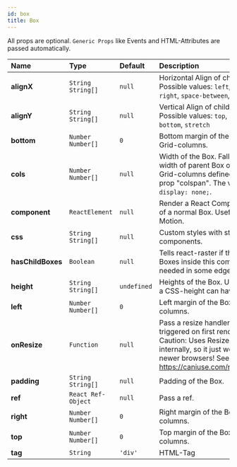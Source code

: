 ```yaml
---
id: box
title: Box
---
```


All props are optional. `Generic Props` like Events and HTML-Attributes are passed automatically.

| **Name**          | **Type**                   | **Default** | **Description**                                                                                                                                                                    |
| :---------------- | :------------------------- | :---------- | :--------------------------------------------------------------------------------------------------------------------------------------------------------------------------------- |
| **alignX**        | `String String[]` | `null`      | Horizontal Align of child elements. Possible values: `left`, `center`, `right`, `space-between`, `space-around`                                                                    |
| **alignY**        | `String String[]` | `null`      | Vertical Align of child elements. Possible values: `top`, `center`, `bottom`, `stretch`                                                                                            |
| **bottom**        | `Number Number[]` | `0`         | Bottom margin of the Box. Unit: Grid-columns.                                                                                                                                      |
| **cols**          | `Number Number[]` | `null`      | Width of the Box. Falls back to width of parent Box or Grid. Unit: Grid-columns defined with the prop "colspan". The value `0` sets `display: none;`.                              |
| **component**     | `ReactElement`               | `null`      | Render a React Component instead of a normal Box. Useful for Framer Motion.                                                                                                     
| **css**           | `String String[]` | `null`      | Custom styles with styled-components.                                                                                                                                              |
| **hasChildBoxes** | `Boolean`                    | `null`      | Tells react-raster if there are child-Boxes inside this component. Only needed in some edge-cases.                                                                                                    |
| **height**        | `String String[]` | `undefined` | Heights of the Box. Unit: Every unit a CSS-height can have.                                                                                                                        |
| **left**          | `Number Number[]` | `0`         | Left margin of the Box. Unit: Grid-columns.                                                                                                                                        |
| **onResize**      | `Function`                   | `null`      | Pass a resize handler. Is also triggered on first render. ⚠️ Caution: Uses ResizeObserver internally, so it just works with newer browsers! See https://caniuse.com/resizeobserver |
| **padding**       | `String String[]` | `null`      | Padding of the Box.                                                                                                                                                                |
| **ref**           | `React Ref-Object`           | `null`      | Pass a ref.                                                                                                                                                                        |
| **right**         | `Number Number[]` | `0`         | Right margin of the Box. Unit: Grid-columns.                                                                                                                                       |
| **top**           | `Number Number[]` | `0`         | Top margin of the Box. Unit: Grid-columns.                                                                                                                                         |
| **tag**           | `String`                     | `'div'`     | HTML-Tag                                                                                                                                                                           |

